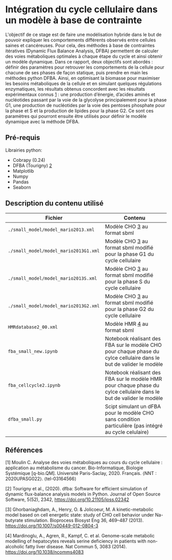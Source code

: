 # Intégration du cycle cellulaire dans un modèle à base de contrainte

  L'objectif de ce stage est de faire une modélisation hybride dans le but de pouvoir expliquer les comportements différents observés entre cellules saines et  cancéreuses. Pour cela, des méthodes à base de contraintes itératives (Dynamic Flux Balance Analysis, DFBA) permettent de calculer des voies métaboliques optimales à chaque étape du cycle et ainsi obtenir un modèle dynamique. Dans ce rapport, deux objectifs sont abordés : définir des paramètres pour retrouver les comportements de la cellule pour chacune de ses phases de façon statique, puis prendre en main les méthodes python DFBA. Ainsi, en optimisant la biomasse pour maximiser les besoins métaboliques de la cellule et en simulant quelques régulations enzymatiques, les résultats obtenus concordent avec les résultats expérimentaux connus [1](#Références) : une production d’énergie, d’acides aminés et nucléotides passant par la voie de la glycolyse principalement pour la phase G1, une production de nucléotides par la voie des pentoses phosphate pour la phase et S et la production de lipides pour la phase G2. Ce sont ces paramètres qui pourront ensuite être utilisés pour définir le modèle dynamique avec la méthode DFBA.

## Pré-requis

Librairies python:

* Cobrapy (0.24)
*	DFBA (Tourigny) [2](#Références)
*	Matplotlib
*	Numpy
*	Pandas
*	Seaborn

## Description du contenu utilisé

| Fichier| Contenu |
|-----------|-----------|
| `./small_model/model_mario2013.xml` | Modèle CHO [3](Références) au format sbml |
| `./small_model/model_mario2013G1.xml ` | Modèle CHO [3](Références) au format sbml modifié pour la phase G1 du cycle cellulaire |
| `./small_model/model_mario2013S.xml ` | Modèle CHO [3](Références) au format sbml modifié pour la phase S du cycle cellulaire |
| `./small_model/model_mario2013G2.xml` | Modèle CHO [3](Références) au format sbml modifié pour la phase G2 du cycle cellulaire |
| `HMRdatabase2_00.xml` | Modèle HMR [4](#Références) au format sbml |
| `fba_small_new.ipynb` | Notebook réalisant des FBA sur le modèle CHO pour chaque phase du cylce cellulaire dans le but de valider le modèle |
| `fba_cellcycle2.ipynb` | Notebook réalisant des FBA sur le modèle HMR pour chaque phase du cylce cellulaire dans le but de valider le modèle |
| `dfba_small.py` | Scipt simulant un dFBA pour le modèle CHO sans condition particulière (pas intégré au cycle celulaire) |

## Références <a name="Références"></a>

[1]	Moulin C. Analyse des voies métaboliques au cours du cycle cellulaire : application au métabolisme du cancer. Bio-Informatique, Biologie Systémique [q-bio.QM]. Université Paris-Saclay, 2020. Français. ⟨NNT : 2020UPASG022⟩. ⟨tel-03164566⟩

[2]	Tourigny et al., (2020). dfba: Software for efficient simulation of dynamic flux-balance analysis models in Python. Journal of Open Source Software, 5(52), 2342, https://doi.org/10.21105/joss.02342

[3] Ghorbaniaghdam, A., Henry, O. & Jolicoeur, M. A kinetic-metabolic model based on cell energetic state: study of CHO cell behavior under Na-butyrate stimulation. Bioprocess Biosyst Eng 36, 469–487 (2013). https://doi.org/10.1007/s00449-012-0804-3

[4] Mardinoglu, A., Agren, R., Kampf, C. et al. Genome-scale metabolic modelling of hepatocytes reveals serine deficiency in patients with non-alcoholic fatty liver disease. Nat Commun 5, 3083 (2014). https://doi.org/10.1038/ncomms4083
